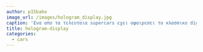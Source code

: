 ```yaml
---
author: p15bako
image_url: /images/hologram_display.jpg
caption: 'Eνα απο τα τελευταια supercars εχει αφαιρεσει το κλασσικο digital display και το εχει αντικαταστησει με ενα ολογραμμα που σου παρεχει ολες τις διαθεσιμες πληροφοριες.'
title: hologram-display
categories:
  - cars
---
```

